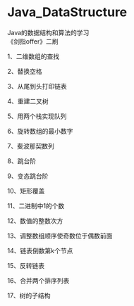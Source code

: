 # Java_DataStructure
Java的数据结构和算法的学习   
《剑指offer》二刷

1、二维数组的查找

2、替换空格

3、从尾到头打印链表

4、重建二叉树

5、用两个栈实现队列

6、旋转数组的最小数字

7、斐波那契数列

8、跳台阶

9、变态跳台阶

10、矩形覆盖

11、二进制中1的个数

12、数值的整数次方

13、调整数组顺序使奇数位于偶数前面

14、链表倒数第k个节点

15、反转链表

16、合并两个排序列表

17、树的子结构